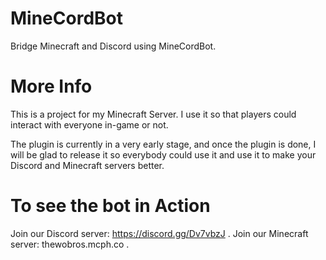 # MineCordBot
Bridge Minecraft and Discord using MineCordBot.

# More Info
This is a project for my Minecraft Server. I use it so that players could interact
with everyone in-game or not.

The plugin is currently in a very early stage, and once the plugin is done, I will be
glad to release it so everybody could use it and use it to make your Discord and
Minecraft servers better.

# To see the bot in Action
Join our Discord server: https://discord.gg/Dv7vbzJ .
Join our Minecraft server: thewobros.mcph.co .

